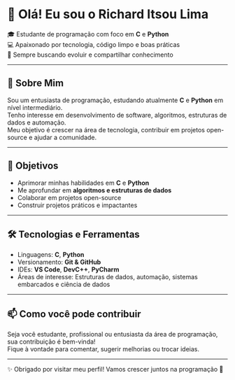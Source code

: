 # 👋 Olá! Eu sou o Richard Itsou Lima  

🎓 Estudante de programação com foco em **C** e **Python**  
💻 Apaixonado por tecnologia, código limpo e boas práticas  
🚀 Sempre buscando evoluir e compartilhar conhecimento  

---

## 📌 Sobre Mim
Sou um entusiasta de programação, estudando atualmente **C** e **Python** em nível intermediário.  
Tenho interesse em desenvolvimento de software, algoritmos, estruturas de dados e automação.  
Meu objetivo é crescer na área de tecnologia, contribuir em projetos open-source e ajudar a comunidade.  

---

## 🎯 Objetivos
- Aprimorar minhas habilidades em **C** e **Python**  
- Me aprofundar em **algoritmos e estruturas de dados**  
- Colaborar em projetos open-source  
- Construir projetos práticos e impactantes  

---

## 🛠️ Tecnologias e Ferramentas
- Linguagens: **C**, **Python**  
- Versionamento: **Git & GitHub**  
- IDEs: **VS Code**, **DevC++**, **PyCharm**  
- Áreas de interesse: Estruturas de dados, automação, sistemas embarcados e ciência de dados  

---

## 📫 Como você pode contribuir
Seja você estudante, profissional ou entusiasta da área de programação, sua contribuição é bem-vinda!  
Fique à vontade para comentar, sugerir melhorias ou trocar ideias.  

---

✨ Obrigado por visitar meu perfil! Vamos crescer juntos na programação 🚀
